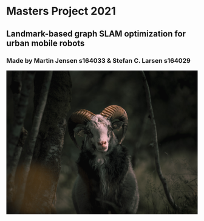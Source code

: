 # Masters Project 2021
## Landmark-based graph SLAM optimization for urban mobile robots
### Made by Martin Jensen s164033 & Stefan C. Larsen s164029

![plot](ged2.jpg)
